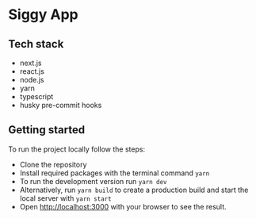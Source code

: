 # Siggy App

## Tech stack

- next.js
- react.js
- node.js
- yarn
- typescript
- husky pre-commit hooks

## Getting started

To run the project locally follow the steps:

- Clone the repository
- Install required packages with the terminal command `yarn`
- To run the development version run `yarn dev`
- Alternatively, run `yarn build` to create a production build and start the local server with `yarn start`
- Open [http://localhost:3000](http://localhost:3000) with your browser to see the result.

